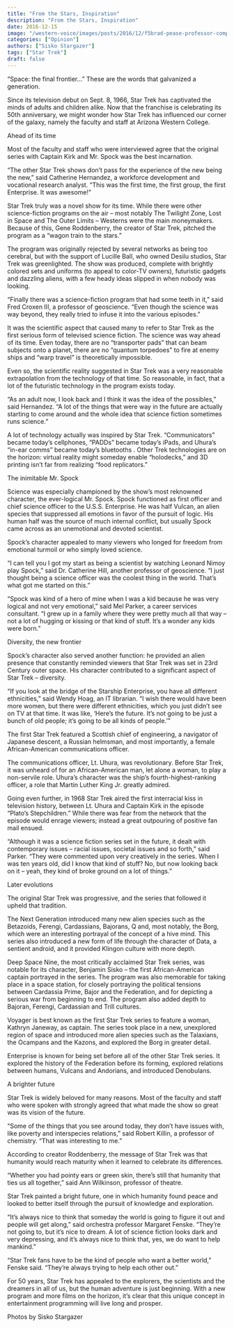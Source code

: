 ```yaml
---
title: "From the Stars, Inspiration"
description: "From the Stars, Inspiration"
date: 2016-12-15
image: "/western-voice/images/posts/2016/12/f5brad-pease-professor-computer-graphics-and-fine-arts-fine-arts-division-chairweb.jpg"
categories: ["Opinion"]
authors: ["Sisko Stargazer"]
tags: ["Star Trek"]
draft: false
---
```

“Space: the final frontier…” These are the words that galvanized a generation.

Since its television debut on Sept. 8, 1966, Star Trek has captivated the minds of adults and children alike. Now that the franchise is celebrating its 50th anniversary, we might wonder how Star Trek has influenced our corner of the galaxy, namely the faculty and staff at Arizona Western College.

Ahead of its time

Most of the faculty and staff who were interviewed agree that the original series with Captain Kirk and Mr. Spock was the best incarnation.

“The other Star Trek shows don’t pass for the experience of the new being the new,” said Catherine Hernandez, a workforce development and vocational research analyst. “This was the first time, the first group, the first Enterprise. It was awesome!”

Star Trek truly was a novel show for its time. While there were other science-fiction programs on the air – most notably The Twilight Zone, Lost in Space and The Outer Limits – Westerns were the main moneymakers. Because of this, Gene Roddenberry, the creator of Star Trek, pitched the program as a “wagon train to the stars.”

The program was originally rejected by several networks as being too cerebral, but with the support of Lucille Ball, who owned Desilu studios, Star Trek was greenlighted. The show was produced, complete with brightly colored sets and uniforms (to appeal to color-TV owners), futuristic gadgets and dazzling aliens, with a few heady ideas slipped in when nobody was looking.

“Finally there was a science-fiction program that had some teeth in it,” said Fred Croxen III, a professor of geoscience. “Even though the science was way beyond, they really tried to infuse it into the various episodes.”

It was the scientific aspect that caused many to refer to Star Trek as the first serious form of televised science fiction. The science was way ahead of its time. Even today, there are no “transporter pads” that can beam subjects onto a planet, there are no “quantum torpedoes” to fire at enemy ships and “warp travel” is theoretically impossible.

Even so, the scientific reality suggested in Star Trek was a very reasonable extrapolation from the technology of that time. So reasonable, in fact, that a lot of the futuristic technology in the program exists today.

“As an adult now, I look back and I think it was the idea of the possibles,” said Hernandez. “A lot of the things that were way in the future are actually starting to come around and the whole idea that science fiction sometimes runs science.”

A lot of technology actually was inspired by Star Trek. “Communicators” became today’s cellphones, “PADDs” became today’s iPads, and Uhura’s “in-ear comms” became today’s bluetooths . Other Trek technologies are on the horizon: virtual reality might someday enable “holodecks,” and 3D printing isn’t far from realizing “food replicators.”

The inimitable Mr. Spock

Science was especially championed by the show’s most reknowned character, the ever-logical Mr. Spock. Spock functioned as first officer and chief science officer to the U.S.S. Enterprise. He was half Vulcan, an alien species that suppressed all emotions in favor of the pursuit of logic. His human half was the source of much internal conflict, but usually Spock came across as an unemotional and devoted scientist.

Spock’s character appealed to many viewers who longed for freedom from emotional turmoil or who simply loved science.

“I can tell you I got my start as being a scientist by watching Leonard Nimoy play Spock,” said Dr. Catherine Hill, another professor of geoscience. “I just thought being a science officer was the coolest thing in the world. That’s what got me started on this.”

“Spock was kind of a hero of mine when I was a kid because he was very logical and not very emotional,” said Mel Parker, a career services consultant. “I grew up in a family where they were pretty much all that way – not a lot of hugging or kissing or that kind of stuff. It’s a wonder any kids were born.”

Diversity, the new frontier

Spock’s character also served another function: he provided an alien presence that constantly reminded viewers that Star Trek was set in 23rd Century outer space. His character contributed to a significant aspect of Star Trek – diversity.

“If you look at the bridge of the Starship Enterprise, you have all different ethnicities,” said Wendy Hoag, an IT librarian. “I wish there would have been more women, but there were different ethnicities, which you just didn’t see on TV at that time. It was like, ‘Here’s the future. It’s not going to be just a bunch of old people; it’s going to be all kinds of people.’”

The first Star Trek featured a Scottish chief of engineering, a navigator of Japanese descent, a Russian helmsman, and most importantly, a female African-American communications officer.

The communications officer, Lt. Uhura, was revolutionary. Before Star Trek, it was unheard of for an African-American man, let alone a woman, to play a non-servile role. Uhura’s character was the ship’s fourth-highest-ranking officer, a role that Martin Luther King Jr. greatly admired.

Going even further, in 1968 Star Trek aired the first interracial kiss in television history, between Lt. Uhura and Captain Kirk in the episode “Plato’s Stepchildren.” While there was fear from the network that the episode would enrage viewers; instead a great outpouring of positive fan mail ensued.

“Although it was a science fiction series set in the future, it dealt with contemporary issues – racial issues, societal issues and so forth,” said Parker. “They were commented upon very creatively in the series. When I was ten years old, did I know that kind of stuff? No, but now looking back on it – yeah, they kind of broke ground on a lot of things.”

Later evolutions

The original Star Trek was progressive, and the series that followed it upheld that tradition.

The Next Generation introduced many new alien species such as the Betazoids, Ferengi, Cardassians, Bajorans, Q and, most notably, the Borg, which were an interesting portrayal of the concept of a hive mind. This series also introduced a new form of life through the character of Data, a sentient android, and it provided Klingon culture with more depth.

Deep Space Nine, the most critically acclaimed Star Trek series, was notable for its character, Benjamin Sisko – the first African-American captain portrayed in the series. The program was also memorable for taking place in a space station, for closely portraying the political tensions between Cardassia Prime, Bajor and the Federation, and for depicting a serious war from beginning to end. The program also added depth to Bajoran, Ferengi, Cardassian and Trill cultures.

Voyager is best known as the first Star Trek series to feature a woman, Kathryn Janeway, as captain. The series took place in a new, unexplored region of space and introduced more alien species such as the Talaxians, the Ocampans and the Kazons, and explored the Borg in greater detail.

Enterprise is known for being set before all of the other Star Trek series. It explored the history of the Federation before its forming, explored relations between humans, Vulcans and Andorians, and introduced Denobulans.

A brighter future

Star Trek is widely beloved for many reasons. Most of the faculty and staff who were spoken with strongly agreed that what made the show so great was its vision of the future.

“Some of the things that you see around today, they don’t have issues with, like poverty and interspecies relations,” said Robert Killin, a professor of chemistry. “That was interesting to me.”

According to creator Roddenberry, the message of Star Trek was that humanity would reach maturity when it learned to celebrate its differences.

“Whether you had pointy ears or green skin, there’s still that humanity that ties us all together,” said Ann Wilkinson, professor of theatre.

Star Trek painted a bright future, one in which humanity found peace and looked to better itself through the pursuit of knowledge and exploration.

“It’s always nice to think that someday the world is going to figure it out and people will get along,” said orchestra professor Margaret Fenske. “They’re not going to, but it’s nice to dream. A lot of science fiction looks dark and very depressing, and it’s always nice to think that, yes, we do want to help mankind.”

“Star Trek fans have to be the kind of people who want a better world,” Fenske said. “They’re always trying to help each other out.”

For 50 years, Star Trek has appealed to the explorers, the scientists and the dreamers in all of us, but the human adventure is just beginning. With a new program and more films on the horizon, it’s clear that this unique concept in entertainment programming will live long and prosper.

Photos by Sisko Stargazer